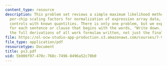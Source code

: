 ```yaml
---
content_type: resource
description: This problem set reviews a simple maximum likelihood method to estimate
  per-chip scaling factors for normalization of expression array data, using spiked-in
  controls with known quantities. There is only one problem, but we expect an answer
  for each sentence or clause that begins with the words, "Write down..." Please include
  the full derivations of all work formulae written, not just the final answer.
file: https://ol-ocw-studio-app-production.s3.amazonaws.com/courses/7-90j-computational-functional-genomics-spring-2005/5b006f07470c768c74968496a52c70b0_ps3.pdf
file_type: application/pdf
resourcetype: Document
title: ps3.pdf
uid: 5b006f07-470c-768c-7496-8496a52c70b0
---
```

